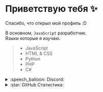 # Приветствую тебя :sparkles:
Спасибо, что открыл мой профиль :D

В основном, `JavaScript` разработчик.
<br>
Языки которые я изучаю.
> + JavaScript
> + HTML & CSS
> + Python
> + PHP
> + C#

<details>
  <summary>:speech_balloon: Discord:</summary>
    <hr>
    <a href="https://discord.com/users/597854685457678338">
    <img src="https://lanyard-profile-readme.vercel.app/api/597854685457678338?hideTimestamp=true&idleMessage=🤔+Тут+что,+статус?..." />
    </a>
</details>

<details>
  <summary>:star: GitHub Статистика:</summary>
    <hr>
    <a href="#">
      <img src="https://github-readme-stats.vercel.app/api?username=Qwedi&show_icons=true&theme=github_dark&border_radius=25">
    </a>

</details>
